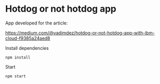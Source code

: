 # Hotdog or not hotdog app

App developed for the article:

https://medium.com/@vadimdez/hotdog-or-not-hotdog-app-with-ibm-cloud-f9385a24aed8

Install dependencies

```
npm install
```

Start

```
npm start
```

